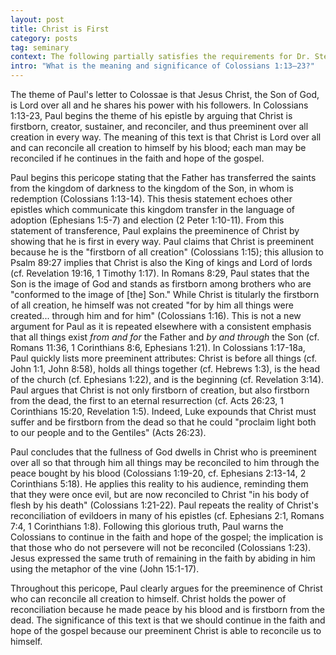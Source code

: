 ```yaml
---
layout: post
title: Christ is First
category: posts
tag: seminary
context: The following partially satisfies the requirements for Dr. Steven McKinion's Biblical Hermeneutics class at Southeastern Baptist Theological Seminary.
intro: "What is the meaning and significance of Colossians 1:13–23?"
---
```


The theme of Paul's letter to Colossae is that Jesus Christ, the Son of God, is Lord over all and he shares his power with his followers. In Colossians 1:13-23, Paul begins the theme of his epistle by arguing that Christ is firstborn, creator, sustainer, and reconciler, and thus preeminent over all creation in every way. The meaning of this text is that Christ is Lord over all and can reconcile all creation to himself by his blood; each man may be reconciled if he continues in the faith and hope of the gospel.

Paul begins this pericope stating that the Father has transferred the saints from the kingdom of darkness to the kingdom of the Son, in whom is redemption (Colossians 1:13-14). This thesis statement echoes other epistles which communicate this kingdom transfer in the language of adoption (Ephesians 1:5-7) and election (2 Peter 1:10-11). From this statement of transference, Paul explains the preeminence of Christ by showing that he is first in every way. Paul claims that Christ is preeminent because he is the "firstborn of all creation" (Colossians 1:15); this allusion to Psalm 89:27 implies that Christ is also the King of kings and Lord of lords (cf. Revelation 19:16, 1 Timothy 1:17). In Romans 8:29, Paul states that the Son is the image of God and stands as firstborn among brothers who are "conformed to the image of [the] Son." While Christ is titularly the firstborn of all creation, he himself was not created "for by him all things were created... through him and for him" (Colossians 1:16). This is not a new argument for Paul as it is repeated elsewhere with a consistent emphasis that all things exist *from and for* the Father and *by and through* the Son (cf. Romans 11:36, 1 Corinthians 8:6, Ephesians 1:21). In Colossians 1:17-18a, Paul quickly lists more preeminent attributes: Christ is before all things (cf. John 1:1, John 8:58), holds all things together (cf. Hebrews 1:3), is the head of the church (cf. Ephesians 1:22), and is the beginning (cf. Revelation 3:14). Paul argues that Christ is not only firstborn of creation, but also firstborn from the dead, the first to an eternal resurrection (cf. Acts 26:23, 1 Corinthians 15:20, Revelation 1:5). Indeed, Luke expounds that Christ must suffer and be firstborn from the dead so that he could "proclaim light both to our people and to the Gentiles" (Acts 26:23).

Paul concludes that the fullness of God dwells in Christ who is preeminent over all so that through him all things may be reconciled to him through the peace bought by his blood (Colossians 1:19-20, cf. Ephesians 2:13-14, 2 Corinthians 5:18). He applies this reality to his audience, reminding them that they were once evil, but are now reconciled to Christ "in his body of flesh by his death" (Colossians 1:21-22). Paul repeats the reality of Christ's reconciliation of evildoers in many of his epistles (cf. Ephesians 2:1, Romans 7:4, 1 Corinthians 1:8). Following this glorious truth, Paul warns the Colossians to continue in the faith and hope of the gospel; the implication is that those who do not persevere will not be reconciled (Colossians 1:23). Jesus expressed the same truth of remaining in the faith by abiding in him using the metaphor of the vine (John 15:1-17).

Throughout this pericope, Paul clearly argues for the preeminence of Christ who can reconcile all creation to himself. Christ holds the power of reconciliation because he made peace by his blood and is firstborn from the dead. The significance of this text is that we should continue in the faith and hope of the gospel because our preeminent Christ is able to reconcile us to himself.
